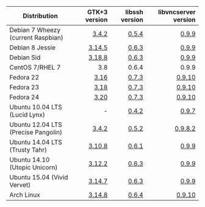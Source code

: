 
Distribution|GTK+3 version|libssh version|libvncserver version|
---|---:|---:|---:
Debian 7 Wheezy (current Raspbian)|[3.4.2][gtk-wheezy]|[0.5.4][ssh-wheezy]|[0.9.9][vnc-wheezy]
Debian 8 Jessie|[3.14.5][gtk-jessie]|[0.6.3][ssh-jessie]|[0.9.9][vnc-jessie]
Debian Sid|[3.18.8][gtk-sid]|[0.6.3][ssh-sid]|[0.9.9][vnc-sid]
CentOS 7/RHEL 7|3.8|0.6.4|0.9.9
Fedora 22|[3.16][gtk-fedora]|[0.7.3][ssh-fedora]|[0.9.10][vnc-fedora]
Fedora 23|[3.18][gtk-fedora]|[0.7.3][ssh-fedora]|[0.9.10][vnc-fedora]
Fedora 24|[3.20][gtk-fedora]|[0.7.3][ssh-fedora]|[0.9.10][vnc-fedora]
Ubuntu 10.04 LTS (Lucid Lynx)|-|[0.4.2][ssh-lucid]|[0.9.7][vnc-lucid]
Ubuntu 12.04 LTS (Precise Pangolin)|[3.4.2][gtk-precise]|[0.5.2][ssh-precise]|[0.9.8.2][vnc-precise]
Ubuntu 14.04 LTS (Trusty Tahr)|[3.10.8][gtk-trusty]|[0.6.1][ssh-trusty]|[0.9.9][vnc-trusty]
Ubuntu 14.10 (Utopic Unicorn)|[3.12.2][gtk-utopic]|[0.6.3][ssh-utopic]|[0.9.9][vnc-utopic]
Ubuntu 15.04 (Vivid Vervet)|[3.14.7][gtk-vivid]|[0.6.3][ssh-vivid]|[0.9.9][vnc-vivid]
Arch Linux|[3.14.8][gtk-arch]|[0.6.4][ssh-arch]|[0.9.10][vnc-arch]

[gtk-wheezy]: https://packages.debian.org/wheezy/libgtk-3-0
[gtk-jessie]: https://packages.debian.org/jessie/libgtk-3-0
[gtk-sid]: https://packages.debian.org/sid/libgtk-3-0
[gtk-precise]: http://packages.ubuntu.com/precise-updates/libgtk-3-0
[gtk-trusty]: http://packages.ubuntu.com/trusty-updates/libgtk-3-0
[gtk-utopic]: http://packages.ubuntu.com/utopic-updates/libgtk-3-0
[gtk-vivid]: http://packages.ubuntu.com/vivid/libgtk-3-0
[gtk-arch]: https://www.archlinux.org/packages/extra/i686/gtk3/
[gtk-fedora]: https://apps.fedoraproject.org/packages/gtk3

[ssh-wheezy]: https://packages.debian.org/wheezy/libssh-4
[ssh-jessie]: https://packages.debian.org/jessie/libssh-4
[ssh-sid]: https://packages.debian.org/sid/libssh-4
[ssh-lucid]: http://packages.ubuntu.com/lucid-updates/libssh-4
[ssh-precise]: http://packages.ubuntu.com/precise-updates/libssh-4
[ssh-trusty]: http://packages.ubuntu.com/trusty-updates/libssh-4
[ssh-utopic]: http://packages.ubuntu.com/utopic-updates/libssh-4
[ssh-vivid]: http://packages.ubuntu.com/vivid/libssh-4
[ssh-arch]: https://www.archlinux.org/packages/extra/i686/libssh/
[ssh-fedora]: https://apps.fedoraproject.org/packages/libssh

[vnc-wheezy]: https://packages.debian.org/wheezy/libvncserver0
[vnc-jessie]: https://packages.debian.org/jessie/libvncserver0
[vnc-sid]: https://packages.debian.org/sid/libvncserver0
[vnc-lucid]: http://packages.ubuntu.com/lucid/libvncserver0
[vnc-precise]: http://packages.ubuntu.com/precise-updates/libvncserver0
[vnc-trusty]: http://packages.ubuntu.com/trusty-updates/libvncserver0
[vnc-utopic]: http://packages.ubuntu.com/utopic/libvncserver0
[vnc-vivid]: http://packages.ubuntu.com/vivid/libvncserver0
[vnc-arch]: https://www.archlinux.org/packages/extra/i686/libvncserver/
[vnc-fedora]: https://apps.fedoraproject.org/packages/libvncserver